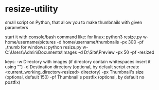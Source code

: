 # resize-utility
small script on Python, that allow you to make thumbnails with given parameters

start it with console/bash command like:
for linux:
python3 resize.py w- home/username/pictures -d home/username/thumbnails -px 300 -pf _thumb
for windows:
python resize.py w- C:\Users\Admin\Documents\Images -d D:\Site\Preview -px 50 -pf -resized

keys:
-w Directory with images (if directory contain whitespaces insert it using "")
-d Destination directory (optional, by default script create <current_working_directory-resized> directory)
-px Thumbnail's size (optional, default 150)
-pf Thumbnail's postfix (optional, by default no postfix)